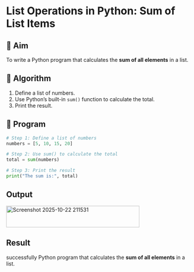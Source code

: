 # List Operations in Python: Sum of List Items

## 🎯 Aim
To write a Python program that calculates the **sum of all elements** in a list.

## 🧠 Algorithm
1. Define a list of numbers.
2. Use Python’s built-in `sum()` function to calculate the total.
3. Print the result.

## 🧾 Program
```py
# Step 1: Define a list of numbers
numbers = [5, 10, 15, 20]

# Step 2: Use sum() to calculate the total
total = sum(numbers)

# Step 3: Print the result
print("The sum is:", total)
```

## Output
<img width="359" height="58" alt="Screenshot 2025-10-22 211531" src="https://github.com/user-attachments/assets/525bc9b1-1358-4b4e-b5d6-80715787b0ce" />

## Result
successfully  Python program that calculates the **sum of all elements** in a list. 
